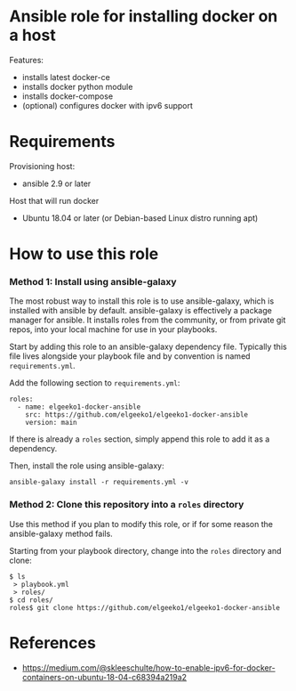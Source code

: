# Ansible role for installing docker on a host
Features:
- installs latest docker-ce
- installs docker python module
- installs docker-compose
- (optional) configures docker with ipv6 support

# Requirements
Provisioning host:
- ansible 2.9 or later

Host that will run docker
- Ubuntu 18.04 or later (or Debian-based Linux distro running apt)

# How to use this role
### Method 1: Install using ansible-galaxy

The most robust way to install this role is to use ansible-galaxy,
which is installed with ansible by default. ansible-galaxy is effectively a package manager for ansible. It installs roles
from the community, or from private git repos, into your local machine for use in your playbooks.

Start by adding this role to an ansible-galaxy dependency file. Typically this file lives alongside your playbook file and by convention is named `requirements.yml`.

Add the following section to `requirements.yml`:

```
roles:
  - name: elgeeko1-docker-ansible
    src: https://github.com/elgeeko1/elgeeko1-docker-ansible
    version: main
```

If there is already a `roles` section, simply append this role to
add it as a dependency.

Then, install the role using ansible-galaxy:

`ansible-galaxy install -r requirements.yml -v`

### Method 2: Clone this repository into a `roles` directory

Use this method if you plan to modify this role, or if for some
reason the ansible-galaxy method fails.

Starting from your playbook directory, change into the `roles`
directory and clone:

```
$ ls
 > playbook.yml
 > roles/
$ cd roles/
roles$ git clone https://github.com/elgeeko1/elgeeko1-docker-ansible
```

# References
- https://medium.com/@skleeschulte/how-to-enable-ipv6-for-docker-containers-on-ubuntu-18-04-c68394a219a2
